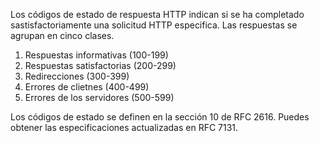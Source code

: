 Los códigos de estado de respuesta HTTP indican si se ha completado sastisfactoriamente una solicitud HTTP especifica. Las respuestas se agrupan en cinco clases.

1. Respuestas informativas (100-199)
2. Respuestas satisfactorias (200-299)
3. Redirecciones (300-399)
4. Errores de clietnes (400-499)
5. Errores de los servidores (500-599)

Los códigos de estado se definen en la sección 10 de RFC 2616. Puedes obtener las especificaciones actualizadas en RFC 7131.
